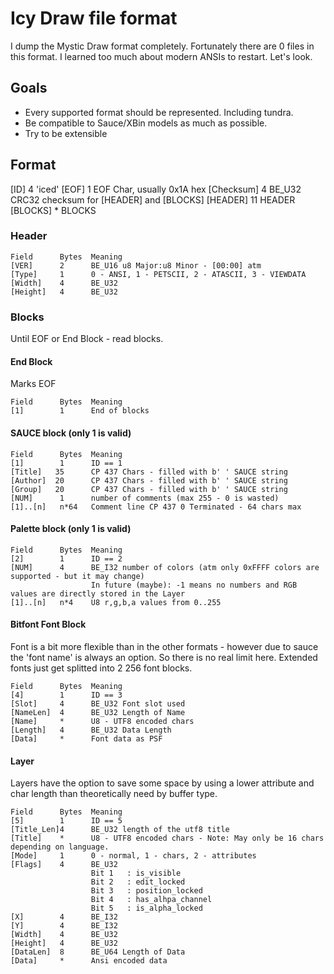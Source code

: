 # Icy Draw file format

I dump the Mystic Draw format completely. Fortunately there are 0 files in this format. 
I learned too much about modern ANSIs to restart.
Let's look.

## Goals

- Every supported format should be represented. Including tundra.
- Be compatible to Sauce/XBin models as much as possible.
- Try to be extensible


## Format
[ID]       4      'iced'
[EOF]      1      EOF Char, usually 0x1A hex
[Checksum] 4      BE_U32 CRC32 checksum for [HEADER] and [BLOCKS]
[HEADER]   11     HEADER
[BLOCKS]   *      BLOCKS
<EOF>

### Header
```
Field      Bytes  Meaning
[VER]      2      BE_U16 u8 Major:u8 Minor - [00:00] atm
[Type]     1      0 - ANSI, 1 - PETSCII, 2 - ATASCII, 3 - VIEWDATA
[Width]    4      BE_U32
[Height]   4      BE_U32

```

### Blocks
Until EOF or End Block - read blocks.

#### End Block
Marks EOF
```
Field      Bytes  Meaning
[1]        1      End of blocks
```

#### SAUCE block (only 1 is valid)
```
Field      Bytes  Meaning
[1]        1      ID == 1
[Title]   35      CP 437 Chars - filled with b' ' SAUCE string
[Author]  20      CP 437 Chars - filled with b' ' SAUCE string
[Group]   20      CP 437 Chars - filled with b' ' SAUCE string
[NUM]      1      number of comments (max 255 - 0 is wasted)
[1]..[n]   n*64   Comment line CP 437 0 Terminated - 64 chars max
```

#### Palette block (only 1 is valid)
```
Field      Bytes  Meaning
[2]        1      ID == 2
[NUM]      4      BE_I32 number of colors (atm only 0xFFFF colors are supported - but it may change)
                  In future (maybe): -1 means no numbers and RGB values are directly stored in the Layer    
[1]..[n]   n*4    U8 r,g,b,a values from 0..255
```

#### Bitfont Font Block
Font is a bit more flexible than in the other formats - however due to sauce the 'font name' is always an option.
So there is no real limit here. Extended fonts just get splitted into 2 256 font blocks.

```
Field      Bytes  Meaning
[4]        1      ID == 3
[Slot]     4      BE_U32 Font slot used
[NameLen]  4      BE_U32 Length of Name
[Name]     *      U8 - UTF8 encoded chars
[Length]   4      BE_U32 Data Length
[Data]     *      Font data as PSF
```

#### Layer
Layers have the option to save some space by using a lower attribute and char length than theoretically need by buffer type.

```
Field      Bytes  Meaning
[5]        1      ID == 5
[Title_Len]4      BE_U32 length of the utf8 title
[Title]    *      U8 - UTF8 encoded chars - Note: May only be 16 chars depending on language.
[Mode]     1      0 - normal, 1 - chars, 2 - attributes
[Flags]    4      BE_U32
                  Bit 1   : is_visible
                  Bit 2   : edit_locked
                  Bit 3   : position_locked
                  Bit 4   : has_alhpa_channel
                  Bit 5   : is_alpha_locked
[X]        4      BE_I32
[Y]        4      BE_I32
[Width]    4      BE_U32
[Height]   4      BE_U32
[DataLen]  8      BE_U64 Length of Data
[Data]     *      Ansi encoded data
```
